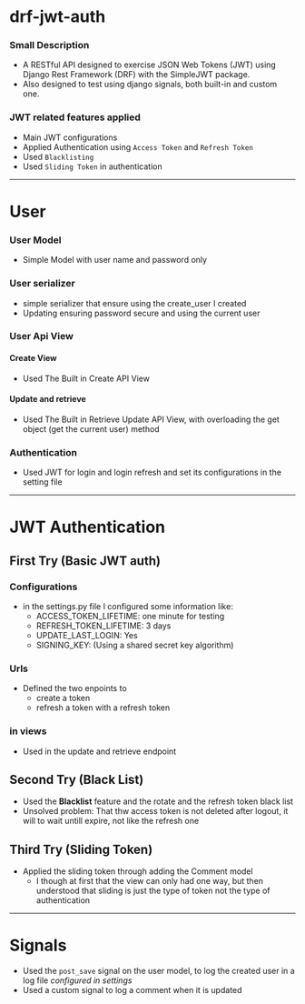 # drf-jwt-auth
### Small Description
- A RESTful API designed to exercise JSON Web Tokens (JWT) using Django Rest Framework (DRF) with the SimpleJWT package.
- Also designed to test using django signals, both built-in and custom one.
### JWT related features applied
- Main JWT configurations
- Applied Authentication using `Access Token` and `Refresh Token`
- Used `Blacklisting`
- Used `Sliding Token` in authentication
---

# User
### User Model
- Simple Model with user name and password only
### User serializer
- simple serializer that ensure using the create_user I created
- Updating ensuring password secure and using the current user
### User Api View
#### Create View
- Used The Built in Create API View
#### Update and retrieve
- Used The Built in Retrieve Update API View, with overloading the get object (get the current user) method
### Authentication
- Used JWT for login and login refresh and set its configurations in the setting file

---

# JWT Authentication
## First Try (Basic JWT auth)
### Configurations
- in the settings.py file I configured some information like:
    - ACCESS_TOKEN_LIFETIME: one minute for testing
    - REFRESH_TOKEN_LIFETIME: 3 days
    - UPDATE_LAST_LOGIN: Yes
    - SIGNING_KEY: (Using a shared secret key algorithm)
### Urls
- Defined the two enpoints to
    - create a token
    - refresh a token with a refresh token
### in views
- Used in the update and retrieve endpoint
## Second Try (Black List)
- Used the **Blacklist** feature and the rotate and the refresh token black list
- Unsolved problem: That thw access token is not deleted after logout, it will to wait untill expire, not like the refresh one
## Third Try (Sliding Token)
- Applied the sliding token through adding the Comment model
    - I though at first that the view can only had one way, but then understood that sliding is just the type of token not the type of authentication

---

# Signals
- Used the `post_save` signal on the user model, to log the created user in a log file *configured in settings*
- Used a custom signal to log a comment when it is updated
